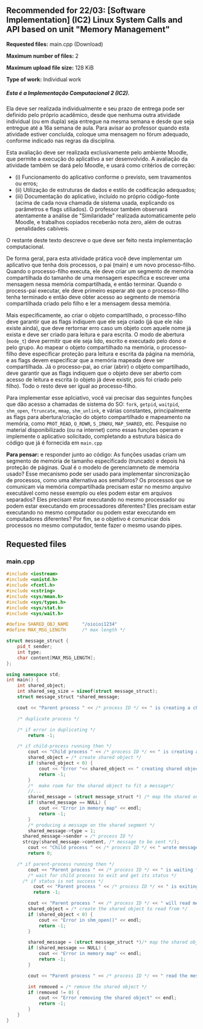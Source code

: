 ## Recommended for 22/03: \[Software Implementation\] (IC2) Linux System Calls and API based on unit "Memory Management"
**Requested files:** main.cpp (Download)

**Maximum number of files:** 2

**Maximum upload file size:** 128 KiB

**Type of work:** Individual work

##### Esta é a Implementação Computacional 2 (IC2).

Ela deve ser realizada individualmente e seu prazo de entrega pode ser definido pelo próprio acadêmico, desde que nenhuma outra atividade individual (ou em dupla) seja entregue na mesma semana e desde que seja entregue até a 16a semana de aula. Para avisar ao professor quando esta atividade estiver concluída, coloque uma mensagem no fórum adequado, conforme indicado nas regras da disciplina.

Esta avaliação deve ser realizada exclusivamente pelo ambiente Moodle, que permite a execução do aplicativo a ser desenvolvido. A avaliação da atividade também se dará pelo Moodle, e usará como critérios de correção:
* (i) Funcionamento do aplicativo conforme o previsto, sem travamentos ou erros;
* (ii) Utilização de estruturas de dados e estilo de codificação adequados;
* (iii) Documentação do aplicativo, incluído no próprio código-fonte (acima de cada nova chamada de sistema usada, explicando os parâmetros e flags utiliados). O professor também observará atentamente a análise de "Similaridade" realizada automaticamente pelo Moodle, e trabalhos copiados receberão nota zero, além de outras penalidades cabíveis.

O restante deste texto descreve o que deve ser feito nesta implementação computacional.

De forma geral, para esta atividade prática você deve implementar um aplicativo que tenha dois processos, o pai (main) e um novo processo-filho. Quando o processo-filho executa, ele deve criar um segmento de memória compartilhada do tamanho de uma mensagem específica e escrever uma mensagem nessa memória compartilhada, e então terminar. Quando o process-pai executar, ele deve primeiro esperar até que o processo-filho tenha terminado e então deve obter acesso ao segmento de memória compartilhada criado pelo filho e ler a mensagem dessa memória.

Mais especificamente, ao criar o objeto compartilhado, o processo-filho deve garantir que as flags indiquem que ele seja criado (já que ele não existe ainda), que deve rertornar erro caso um objeto com aquele nome já exista e deve ser criado para leitura e para escrita. O modo de abertura (`mode_t`) deve permitir que ele seja lido, escrito e executado pelo dono e pelo grupo. Ao mapear o objeto compartilhado na memória, o processo-filho deve especificar proteção para leitura e escrita da página na memória, e as flags devem especificar que a memória mapeada deve ser compartilhada. Já o processo-pai, ao criar (abrir) o objeto compartilhado, deve garantir que as flags indiquem que o objeto deve ser aberto com acesso de leitura e escrita (o objeto já deve existir, pois foi criado pelo filho). Todo o resto deve ser igual ao processo-filho.

Para implementar esse aplciativo, você vai precisar das seguintes funções que dão acesso a chamadas de sistema do SO: `fork`, `getpid`, `waitpid`, `shm_open`, `ftruncate`, `mmap`, `shm_unlink`, e várias constantes, principalmente as flags para abertura/criação do objeto compartilhado e mapeamento na memória, como `PROT_READ`, `O_RDWR`, `S_IRWXU`, `MAP_SHARED`, etc. Pesquise no material disponibilizado (ou na internet) como essas funções operam e implemente o aplicativo solicitado, completando a estrutura básica do código que já é fornecida em `main.cpp`

**Para pensar:** e responder junto ao código: As funções usadas criam um segmento de memória de tamanho especificado (truncado) e depois há proteção de páginas. Qual é o modelo de gerenciamneto de memória usado? Esse mecanismo pode ser usado para implementar sincronização de processos, como uma alternativa aos semáforos? Os processos que se comunicam via memória compartilhada precisam estar no mesmo arquivo executável como nesse exemplo ou eles podem estar em arquivos separados? Eles precisam estar executando no mesmo processador ou podem estar executando em processadores diferentes? Eles precisam estar executando no mesmo computador ou podem estar executando em computadores diferentes? Por fim, se o objetivo é comunicar dois processos no mesmo computador, tente fazer o mesmo usando pipes.

## Requested files

### main.cpp

```c++
#include <iostream>
#include <unistd.h>
#include <fcntl.h>
#include <cstring>
#include <sys/mman.h>
#include <sys/types.h>
#include <sys/stat.h>
#include <sys/wait.h>

#define SHARED_OBJ_NAME     "/oioioi1234"
#define MAX_MSG_LENGTH      /* max length */

struct message_struct {
    pid_t sender;
    int type;
    char content[MAX_MSG_LENGTH];
};

using namespace std;
int main() {
    int shared_object;
    int shared_seg_size = sizeof(struct message_struct);
    struct message_struct *shared_message;

    cout << "Parent process " << /* process ID */ << " is creating a child process" << endl;

    /* duplicate process */

    /* if error in duplicating */
        return -1;

    /* if child-process running then */
        cout << "Child process " << /* process ID */ << " is creating a shared memory object to write a message in" << endl;
        shared_object = /* create shared object */
        if (shared_object < 0) {
            cout << "Error "<< shared_object << " creating shared object" << endl;
            return -1;
        }
        /*  make room for the shared object to fit a message*/
        //...
        shared_message = (struct message_struct *) /* map the shared onject to memory */
        if (shared_message == NULL) {
            cout << "Error in memory map" << endl;
            return -1;
        }
        /* producing a message on the shared segment */
        shared_message->type = 1;
      shared_message->sender = /* process ID */
      strcpy(shared_message->content, /* message to be sent */);
        cout << "Child process " << /* process ID */ << " wrote message '" << shared_message->content << "' in memory" << endl;
        return 0;

    /* if parent-process running then */
        cout << "Parent process " << /* process ID */ << " is waiting for child to exit" << endl;
        /* wait for child process to exit and get its status */
      /* if status is not success */
          cout << "Parent process " << /* process ID */ << " is exiting since child could not write message in memory" << endl;
          return -1;

        cout << "Parent process " << /* process ID */ << " will read message from process " << /* child process ID */ << " finished with status "<< /* status of finished child process */ << endl;
        shared_object = /* create the shared object to read from */
        if (shared_object < 0) {
            cout << "Error in shm_open()" << endl;
            return -1;
        }

        shared_message = (struct message_struct *)/* map the shared object to memory */
        if (shared_message == NULL) {
            cout << "Error in memory map" << endl;
            return -1;
        }

        cout << "Parent process " << /* process ID */ << " read the message '" << shared_message->content << "' from sender " << shared_message->sender << " in memory " << endl;

        int removed = /* remove the shared object */
        if (removed != 0) {
            cout << "Error removing the shared object" << endl;
            return -1;
        }
    }
}
```

